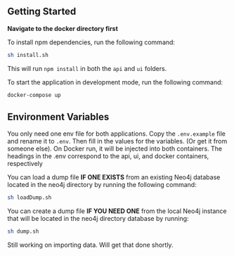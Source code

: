 ## Getting Started
**Navigate to the docker directory first** 

To install npm dependencies, run the following command:

```bash
sh install.sh
```

This will run `npm install` in both the `api` and `ui` folders.

To start the application in development mode, run the following command:

```bash
docker-compose up
```

## Environment Variables

You only need one env file for both applications. Copy the `.env.example` file and rename it to `.env`.
Then fill in the values for the variables. (Or get it from someone else). On Docker run, it will be injected into
both containers. The headings in the .env correspond to the api, ui, and docker containers, respectively

You can load a dump file **IF ONE EXISTS** from an existing Neo4j database located in the neo4j directory by running the following command:

```bash
sh loadDump.sh
```

You can create a dump file **IF YOU NEED ONE** from the local Neo4j instance that will be located in the neo4j directory database by running:

```bash
sh dump.sh
```

Still working on importing data. Will get that done shortly.


